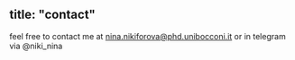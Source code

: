 title: "contact"
---
feel free to contact me at nina.nikiforova@phd.unibocconi.it or in telegram via @niki_nina
